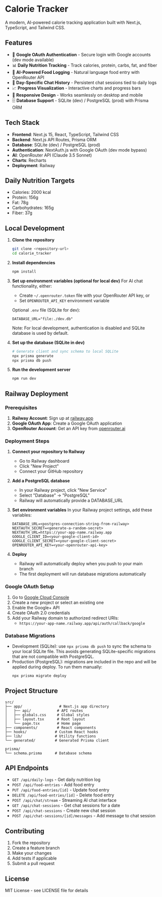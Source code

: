 # Calorie Tracker

A modern, AI-powered calorie tracking application built with Next.js, TypeScript, and Tailwind CSS.

## Features

- 🔐 **Google OAuth Authentication** - Secure login with Google accounts (dev mode available)
- 📊 **Daily Nutrition Tracking** - Track calories, protein, carbs, fat, and fiber
- 🤖 **AI-Powered Food Logging** - Natural language food entry with OpenRouter API
- 💬 **Day-Specific Chat History** - Persistent chat sessions tied to daily logs
- 📈 **Progress Visualization** - Interactive charts and progress bars
- 📱 **Responsive Design** - Works seamlessly on desktop and mobile
- 🗄️ **Database Support** - SQLite (dev) / PostgreSQL (prod) with Prisma ORM

## Tech Stack

- **Frontend**: Next.js 15, React, TypeScript, Tailwind CSS
- **Backend**: Next.js API Routes, Prisma ORM
- **Database**: SQLite (dev) / PostgreSQL (prod)
- **Authentication**: NextAuth.js with Google OAuth (dev mode bypass)
- **AI**: OpenRouter API (Claude 3.5 Sonnet)
- **Charts**: Recharts
- **Deployment**: Railway

## Daily Nutrition Targets

- Calories: 2000 kcal
- Protein: 156g
- Fat: 78g
- Carbohydrates: 165g
- Fiber: 37g

## Local Development

1. **Clone the repository**
   ```bash
   git clone <repository-url>
   cd calorie_tracker
   ```

2. **Install dependencies**
   ```bash
   npm install
   ```

3. **Set up environment variables (optional for local dev)**
   For AI chat functionality, either:
   - Create `~/.openrouter.token` file with your OpenRouter API key, or
   - Set `OPENROUTER_API_KEY` environment variable
   
   Optional `.env` file (SQLite for dev):
   ```env
   DATABASE_URL="file:./dev.db"
   ```
   
   Note: For local development, authentication is disabled and SQLite database is used by default.

4. **Set up the database (SQLite in dev)**
   ```bash
   # Generate client and sync schema to local SQLite
   npx prisma generate
   npx prisma db push
   ```

5. **Run the development server**
   ```bash
   npm run dev
   ```

## Railway Deployment

### Prerequisites

1. **Railway Account**: Sign up at [railway.app](https://railway.app)
2. **Google OAuth App**: Create a Google OAuth application
3. **OpenRouter Account**: Get an API key from [openrouter.ai](https://openrouter.ai)

### Deployment Steps

1. **Connect your repository to Railway**
   - Go to Railway dashboard
   - Click "New Project"
   - Connect your GitHub repository

2. **Add a PostgreSQL database**
   - In your Railway project, click "New Service"
   - Select "Database" → "PostgreSQL"
   - Railway will automatically provide a DATABASE_URL

3. **Set environment variables**
   In your Railway project settings, add these variables:
   ```
   DATABASE_URL=<postgres-connection-string-from-railway>
   NEXTAUTH_SECRET=<generate-a-random-secret>
   NEXTAUTH_URL=https://your-app-name.railway.app
   GOOGLE_CLIENT_ID=<your-google-client-id>
   GOOGLE_CLIENT_SECRET=<your-google-client-secret>
   OPENROUTER_API_KEY=<your-openrouter-api-key>
   ```

4. **Deploy**
   - Railway will automatically deploy when you push to your main branch
   - The first deployment will run database migrations automatically

### Google OAuth Setup

1. Go to [Google Cloud Console](https://console.cloud.google.com)
2. Create a new project or select an existing one
3. Enable the Google+ API
4. Create OAuth 2.0 credentials
5. Add your Railway domain to authorized redirect URIs:
   - `https://your-app-name.railway.app/api/auth/callback/google`

### Database Migrations

- Development (SQLite): use `npx prisma db push` to sync the schema to your local SQLite file. This avoids generating SQLite-specific migrations that are not compatible with PostgreSQL.
- Production (PostgreSQL): migrations are included in the repo and will be applied during deploy. To run them manually:
  ```bash
  npx prisma migrate deploy
  ```

## Project Structure

```
src/
├── app/                 # Next.js app directory
│   ├── api/            # API routes
│   ├── globals.css     # Global styles
│   ├── layout.tsx      # Root layout
│   └── page.tsx        # Home page
├── components/         # React components
├── hooks/             # Custom React hooks
├── lib/               # Utility functions
└── generated/         # Generated Prisma client

prisma/
└── schema.prisma      # Database schema
```

## API Endpoints

- `GET /api/daily-logs` - Get daily nutrition log
- `POST /api/food-entries` - Add food entry
- `PUT /api/food-entries/[id]` - Update food entry
- `DELETE /api/food-entries/[id]` - Delete food entry
- `POST /api/chat/stream` - Streaming AI chat interface
- `GET /api/chat-sessions` - Get chat sessions for a date
- `POST /api/chat-sessions` - Create new chat session
- `POST /api/chat-sessions/[id]/messages` - Add message to chat session

## Contributing

1. Fork the repository
2. Create a feature branch
3. Make your changes
4. Add tests if applicable
5. Submit a pull request

## License

MIT License - see LICENSE file for details
